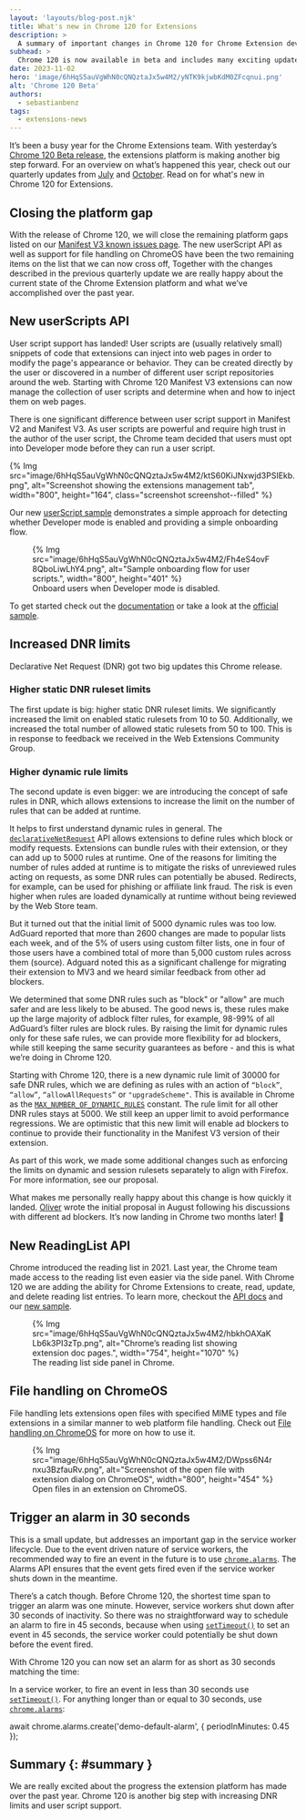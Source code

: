 ```yaml
---
layout: 'layouts/blog-post.njk'
title: What's new in Chrome 120 for Extensions
description: >
  A summary of important changes in Chrome 120 for Chrome Extension developers.
subhead: >
  Chrome 120 is now available in beta and includes many exciting updates for Chrome Extension developers. 
date: 2023-11-02
hero: 'image/6hHqS5auVgWhN0cQNQztaJx5w4M2/yNTK9kjwbKdM0ZFcqnui.png'
alt: 'Chrome 120 Beta'
authors:
  - sebastianbenz
tags:
  - extensions-news
---
```


It’s been a busy year for the Chrome Extensions team. With yesterday’s [Chrome 120 Beta release](/blog/chrome-120-beta/), the extensions platform is making another big step forward. For an overview on what’s happened this year, check out our quarterly updates from 
[July](/blog/extension-news-july-2023/) and [October](/blog/extension-news-october-2023/). Read on for what's new in Chrome 120 for Extensions.

## Closing the platform gap

With the release of Chrome 120, we will close the remaining platform gaps listed on our [Manifest V3 known issues page](/docs/extensions/migrating/known-issues/). The new userScript API  as well as support for file handling on ChromeOS have been the two remaining items on the list that we can now cross off, Together with the changes described in the previous quarterly update we are really happy about the current state of the Chrome Extension platform and what we’ve accomplished over the past year.

## New userScripts API

User script support has landed! User scripts are (usually relatively small) snippets of code that extensions can inject into web pages in order to modify the page's appearance or behavior. They can be created directly by the user or discovered in a number of different user script repositories around the web. Starting with Chrome 120 Manifest V3 extensions can now manage the collection of user scripts and determine when and how to inject them on web pages. 

There is one significant difference between user script support in Manifest V2 and Manifest V3. As user scripts are powerful and require high trust in the author of the user script, the Chrome team decided that users must opt into Developer mode before they can run a user script. 

{% Img src="image/6hHqS5auVgWhN0cQNQztaJx5w4M2/ktS60KiJNxwjd3PSIEkb.png", alt="Screenshot showing the extensions management tab", width="800", height="164", class="screenshot screenshot--filled" %}




Our new [userScript sample](https://github.com/GoogleChrome/chrome-extensions-samples/tree/main/api-samples/userScripts) demonstrates a simple approach for detecting whether Developer mode is enabled and providing a simple onboarding flow.



<figure>
{% Img src="image/6hHqS5auVgWhN0cQNQztaJx5w4M2/Fh4eS4ovF8QboLiwLhY4.png", alt="Sample onboarding flow for user scripts.", width="800", height="401" %}
<figcaption>Onboard users when Developer mode is disabled.</figcaption>
</figure>

To get started check out the [documentation](LINK) or take a look at the [official sample](https://github.com/GoogleChrome/chrome-extensions-samples/tree/main/api-samples/userScripts).

## Increased DNR limits

Declarative Net Request (DNR) got two big updates this Chrome release. 

### Higher static DNR ruleset limits

The first update is big: higher static DNR ruleset limits.  We significantly increased the limit on enabled static rulesets from 10 to 50. Additionally, we increased the total number of allowed static rulesets from 50 to 100. This is in response to feedback we received in the Web Extensions Community Group.

###  Higher dynamic rule limits

The second update is even bigger: we are introducing the concept of safe rules in DNR, which allows extensions to increase the limit on the number of rules that can be added at runtime.

It helps to first understand dynamic rules in general. The [`declarativeNetRequest`](/docs/extensions/reference/declarativeNetRequest/) API allows extensions to define rules which block or modify requests. Extensions can bundle rules with their extension, or they can add up to 5000 rules at runtime. One of the reasons for limiting the number of rules added at runtime is to mitigate the risks of unreviewed rules acting on requests, as some DNR rules can potentially be abused. Redirects, for example, can be used for phishing or affiliate link fraud. The risk is even higher when rules are loaded dynamically at runtime without being reviewed by the Web Store team.

But it turned out that the initial limit of 5000 dynamic rules was too low. AdGuard reported that more than 2600 changes are made to popular lists each week, and of the 5% of users using custom filter lists, one in four of those users have a combined total of more than 5,000 custom rules across them (source). Adguard noted this as a significant challenge for migrating their extension to MV3 and we heard similar feedback from other ad blockers.

We determined that some DNR rules such as "block" or "allow" are much safer and are less likely to be abused. The good news is, these rules make up the large majority of adblock filter rules, for example, 98-99% of all AdGuard’s filter rules are block rules. By raising the limit for dynamic rules only for these safe rules, we can provide more flexibility for ad blockers, while still keeping the same security guarantees as before - and this is what we’re doing in Chrome 120.

Starting with Chrome 120, there is a new dynamic rule limit of 30000 for safe DNR rules, which we are defining as rules with an action of `“block”`, `“allow”`, `“allowAllRequests”` or `"upgradeScheme"`. This is available in Chrome as the [`MAX_NUMBER_OF_DYNAMIC_RULES`](/docs/extensions/reference/declarativeNetRequest/#property-MAX_NUMBER_OF_DYNAMIC_RULES) constant. The rule limit for all other DNR rules stays at 5000. We still keep an upper limit to avoid performance regressions. We are optimistic that this new limit will enable ad blockers to continue to provide their functionality in the Manifest V3 version of their extension. 

As part of this work, we made some additional changes such as enforcing the limits on dynamic and session rulesets separately to align with Firefox. For more information, see our proposal.

What makes me personally really happy about this change is how quickly it landed. [Oliver](https://twitter.com/oliverdunk_) wrote the initial proposal in August following his discussions with different ad blockers. It’s now landing in Chrome two months later! 🎉

## New ReadingList API

Chrome introduced the reading list in 2021. Last year, the Chrome team made access to the reading list even easier via the side panel. With Chrome 120 we are adding the ability for Chrome Extensions to create, read, update, and delete reading list entries. To learn more, checkout the [API docs](/docs/extensions/reference/readingList/) and our [new sample](https://github.com/GoogleChrome/chrome-extensions-samples/tree/main/api-samples/readingList).

<figure>
{% Img src="image/6hHqS5auVgWhN0cQNQztaJx5w4M2/hbkhOAXaKLb6k3PI3zTp.png", alt="Chrome’s reading list showing extension doc pages.", width="754", height="1070" %}
<figcaption>The reading list side panel in Chrome.</figcaption>
</figure>



 
## File handling on ChromeOS

File handling lets extensions open files with specified MIME types and file extensions in a similar manner to web platform file handling. Check out [File handling on ChromeOS](/docs/extensions/mv3/file_handling/) for more on how to use it.


<figure>
{% Img src="image/6hHqS5auVgWhN0cQNQztaJx5w4M2/DWpss6N4rnxu3BzfauRv.png", alt="Screenshot of the open file with extension dialog on ChromeOS", width="800", height="454" %}
<figcaption>Open files in an extension on ChromeOS.</figcaption>
</figure>


## Trigger an alarm in 30 seconds

This is a small update, but addresses an important gap in the service worker lifecycle. Due to the event driven nature of service workers, the recommended way to fire an event in the future is to use [`chrome.alarms`](/docs/extensions/reference/alarms/). The Alarms API ensures that the event gets fired even if the service worker shuts down in the meantime. 

There’s a catch though. Before Chrome 120, the shortest time span to trigger an alarm was one minute. However, service workers shut down after 30 seconds of inactivity. So there was no straightforward way to schedule an alarm to fire in 45 seconds, because when using [`setTimeout()`](https://developer.mozilla.org//docs/Web/API/setTimeout) to set an event in 45 seconds, the service worker could potentially be shut down before the event fired. 

With Chrome 120 you can now set an alarm for as short as 30 seconds matching the time:

In a service worker, to fire an event in less than 30 seconds use [`setTimeout()`](https://developer.mozilla.org//docs/Web/API/setTimeout). 
For anything longer than or equal to 30 seconds, use [`chrome.alarms`](/docs/extensions/reference/alarms/):

await chrome.alarms.create('demo-default-alarm', {
   periodInMinutes: 0.45
 });


## Summary {: #summary }

We are really excited about the progress the extension platform has made over the past year. Chrome 120 is another big step with increasing DNR limits and user script support. 


